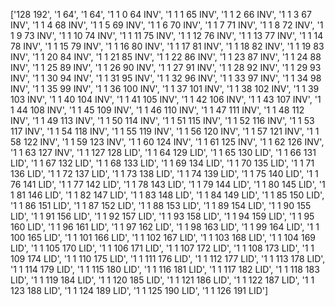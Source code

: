 ['128 192',
 '1 64',
 '1 64',
 '1 1 0 64 INV',
 '1 1 1 65 INV',
 '1 1 2 66 INV',
 '1 1 3 67 INV',
 '1 1 4 68 INV',
 '1 1 5 69 INV',
 '1 1 6 70 INV',
 '1 1 7 71 INV',
 '1 1 8 72 INV',
 '1 1 9 73 INV',
 '1 1 10 74 INV',
 '1 1 11 75 INV',
 '1 1 12 76 INV',
 '1 1 13 77 INV',
 '1 1 14 78 INV',
 '1 1 15 79 INV',
 '1 1 16 80 INV',
 '1 1 17 81 INV',
 '1 1 18 82 INV',
 '1 1 19 83 INV',
 '1 1 20 84 INV',
 '1 1 21 85 INV',
 '1 1 22 86 INV',
 '1 1 23 87 INV',
 '1 1 24 88 INV',
 '1 1 25 89 INV',
 '1 1 26 90 INV',
 '1 1 27 91 INV',
 '1 1 28 92 INV',
 '1 1 29 93 INV',
 '1 1 30 94 INV',
 '1 1 31 95 INV',
 '1 1 32 96 INV',
 '1 1 33 97 INV',
 '1 1 34 98 INV',
 '1 1 35 99 INV',
 '1 1 36 100 INV',
 '1 1 37 101 INV',
 '1 1 38 102 INV',
 '1 1 39 103 INV',
 '1 1 40 104 INV',
 '1 1 41 105 INV',
 '1 1 42 106 INV',
 '1 1 43 107 INV',
 '1 1 44 108 INV',
 '1 1 45 109 INV',
 '1 1 46 110 INV',
 '1 1 47 111 INV',
 '1 1 48 112 INV',
 '1 1 49 113 INV',
 '1 1 50 114 INV',
 '1 1 51 115 INV',
 '1 1 52 116 INV',
 '1 1 53 117 INV',
 '1 1 54 118 INV',
 '1 1 55 119 INV',
 '1 1 56 120 INV',
 '1 1 57 121 INV',
 '1 1 58 122 INV',
 '1 1 59 123 INV',
 '1 1 60 124 INV',
 '1 1 61 125 INV',
 '1 1 62 126 INV',
 '1 1 63 127 INV',
 '1 1 127 128 LID',
 '1 1 64 129 LID',
 '1 1 65 130 LID',
 '1 1 66 131 LID',
 '1 1 67 132 LID',
 '1 1 68 133 LID',
 '1 1 69 134 LID',
 '1 1 70 135 LID',
 '1 1 71 136 LID',
 '1 1 72 137 LID',
 '1 1 73 138 LID',
 '1 1 74 139 LID',
 '1 1 75 140 LID',
 '1 1 76 141 LID',
 '1 1 77 142 LID',
 '1 1 78 143 LID',
 '1 1 79 144 LID',
 '1 1 80 145 LID',
 '1 1 81 146 LID',
 '1 1 82 147 LID',
 '1 1 83 148 LID',
 '1 1 84 149 LID',
 '1 1 85 150 LID',
 '1 1 86 151 LID',
 '1 1 87 152 LID',
 '1 1 88 153 LID',
 '1 1 89 154 LID',
 '1 1 90 155 LID',
 '1 1 91 156 LID',
 '1 1 92 157 LID',
 '1 1 93 158 LID',
 '1 1 94 159 LID',
 '1 1 95 160 LID',
 '1 1 96 161 LID',
 '1 1 97 162 LID',
 '1 1 98 163 LID',
 '1 1 99 164 LID',
 '1 1 100 165 LID',
 '1 1 101 166 LID',
 '1 1 102 167 LID',
 '1 1 103 168 LID',
 '1 1 104 169 LID',
 '1 1 105 170 LID',
 '1 1 106 171 LID',
 '1 1 107 172 LID',
 '1 1 108 173 LID',
 '1 1 109 174 LID',
 '1 1 110 175 LID',
 '1 1 111 176 LID',
 '1 1 112 177 LID',
 '1 1 113 178 LID',
 '1 1 114 179 LID',
 '1 1 115 180 LID',
 '1 1 116 181 LID',
 '1 1 117 182 LID',
 '1 1 118 183 LID',
 '1 1 119 184 LID',
 '1 1 120 185 LID',
 '1 1 121 186 LID',
 '1 1 122 187 LID',
 '1 1 123 188 LID',
 '1 1 124 189 LID',
 '1 1 125 190 LID',
 '1 1 126 191 LID']
